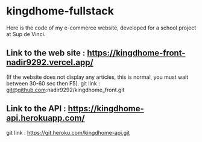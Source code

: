 # kingdhome-fullstack
Here is the code of my e-commerce website, developed for a school project at Sup de Vinci.

## Link to the web site : https://kingdhome-front-nadir9292.vercel.app/
(If the website does not display any articles, this is normal, you must wait between 30-60 sec then F5).
 git link : git@github.com:nadir9292/kingdhome_front.git

## Link to the API : https://kingdhome-api.herokuapp.com/

git link : https://git.heroku.com/kingdhome-api.git

